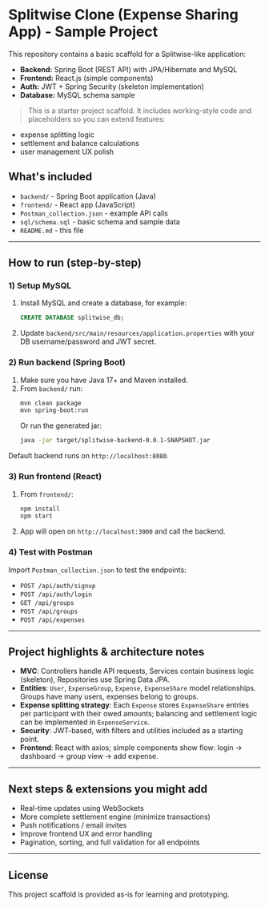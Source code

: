 
# Splitwise Clone (Expense Sharing App) - Sample Project

This repository contains a basic scaffold for a Splitwise-like application:
- **Backend:** Spring Boot (REST API) with JPA/Hibernate and MySQL
- **Frontend:** React.js (simple components)
- **Auth:** JWT + Spring Security (skeleton implementation)
- **Database:** MySQL schema sample

> This is a starter project scaffold. It includes working-style code and placeholders so you can extend features:
- expense splitting logic
- settlement and balance calculations
- user management UX polish

## What's included
- `backend/` - Spring Boot application (Java)
- `frontend/` - React app (JavaScript)
- `Postman_collection.json` - example API calls
- `sql/schema.sql` - basic schema and sample data
- `README.md` - this file

---

## How to run (step-by-step)

### 1) Setup MySQL
1. Install MySQL and create a database, for example:
   ```sql
   CREATE DATABASE splitwise_db;
   ```

2. Update `backend/src/main/resources/application.properties` with your DB username/password and JWT secret.

### 2) Run backend (Spring Boot)
1. Make sure you have Java 17+ and Maven installed.
2. From `backend/` run:
   ```bash
   mvn clean package
   mvn spring-boot:run
   ```
   Or run the generated jar:
   ```bash
   java -jar target/splitwise-backend-0.0.1-SNAPSHOT.jar
   ```

Default backend runs on `http://localhost:8080`.

### 3) Run frontend (React)
1. From `frontend/`:
   ```bash
   npm install
   npm start
   ```
2. App will open on `http://localhost:3000` and call the backend.

### 4) Test with Postman
Import `Postman_collection.json` to test the endpoints:
- `POST /api/auth/signup`
- `POST /api/auth/login`
- `GET /api/groups`
- `POST /api/groups`
- `POST /api/expenses`

---

## Project highlights & architecture notes

- **MVC**: Controllers handle API requests, Services contain business logic (skeleton), Repositories use Spring Data JPA.
- **Entities**: `User`, `ExpenseGroup`, `Expense`, `ExpenseShare` model relationships. Groups have many users, expenses belong to groups.
- **Expense splitting strategy**: Each `Expense` stores `ExpenseShare` entries per participant with their owed amounts; balancing and settlement logic can be implemented in `ExpenseService`.
- **Security**: JWT-based, with filters and utilities included as a starting point.
- **Frontend**: React with axios; simple components show flow: login -> dashboard -> group view -> add expense.

---

## Next steps & extensions you might add
- Real-time updates using WebSockets
- More complete settlement engine (minimize transactions)
- Push notifications / email invites
- Improve frontend UX and error handling
- Pagination, sorting, and full validation for all endpoints

---

## License
This project scaffold is provided as-is for learning and prototyping.
